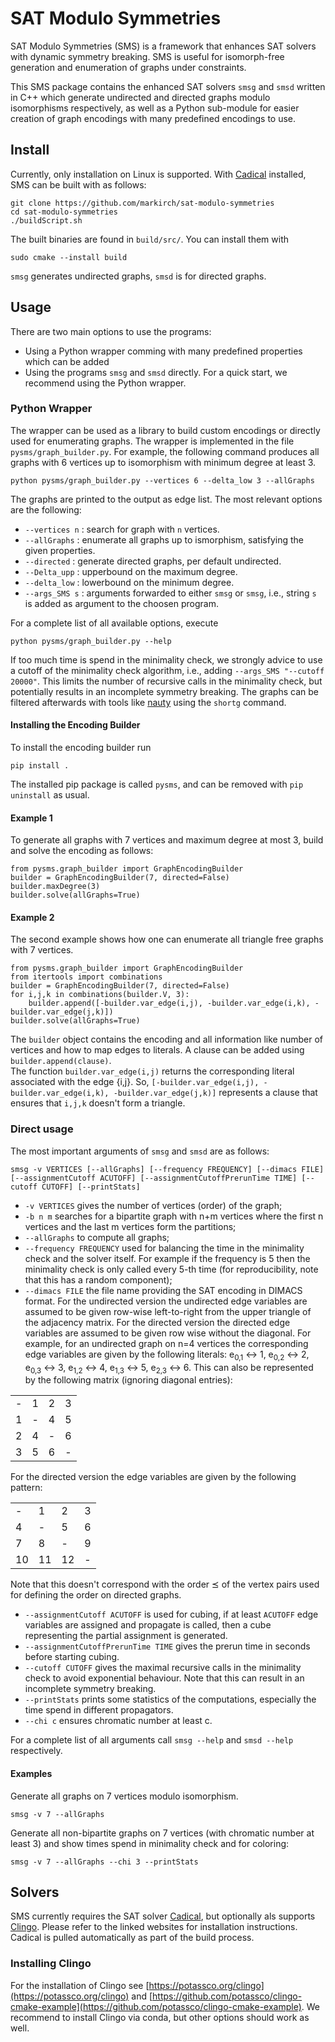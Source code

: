 # SAT Modulo Symmetries

SAT Modulo Symmetries (SMS) is a framework that enhances SAT solvers with dynamic symmetry breaking. SMS is useful for isomorph-free generation and enumeration of graphs under constraints.

This SMS package contains the enhanced SAT solvers `smsg` and `smsd` written in C++ which generate undirected and directed graphs modulo isomorphisms respectively, as well as a Python sub-module for easier creation of graph encodings with many predefined encodings to use.



## Install

Currently, only installation on Linux is supported.
With [Cadical](https://github.com/arminbiere/cadical) installed, SMS can be built with as follows: <!---CMake in the usual way, by executing the following commands: -->

```
git clone https://github.com/markirch/sat-modulo-symmetries
cd sat-modulo-symmetries
./buildScript.sh
```

<!--- Note that you can parallelize the build process, the precise way depends on your backend build system (for example with GNU Make do `cmake --build build -j n` to build with n concurrent processes). -->
The built binaries are found in `build/src/`. You can install them with

```
sudo cmake --install build
```

<!--- `cmake --install build` results in a permission denied on my laptop -->

`smsg` generates undirected graphs, `smsd` is for directed graphs.


## Usage

There are two main options to use the programs:

- Using a Python wrapper comming with many predefined properties which can be added 
- Using the programs `smsg`  and `smsd` directly.
For a quick start, we recommend using the Python wrapper.

### Python Wrapper

The wrapper can be used as a library to build custom encodings or directly used for enumerating graphs.
The wrapper is implemented in the file `pysms/graph_builder.py`. 
For example, the following command produces all graphs with 6 vertices up to isomorphism with minimum degree at least 3.

```
python pysms/graph_builder.py --vertices 6 --delta_low 3 --allGraphs
``` 
The graphs are printed to the output as edge list. The most relevant options are the following:

- `--vertices n` : search for graph with `n` vertices.
- `--allGraphs` : enumerate all graphs up to ismorphism, satisfying the given properties.
- `--directed` : generate directed graphs, per default undirected.
- `--Delta_upp` : upperbound on the maximum degree.
- `--delta_low` : lowerbound on the minimum degree.
- `--args_SMS s` : arguments forwarded to either `smsg` or `smsg`, i.e., string `s` is added as argument to the choosen program.

For a complete list of all available options, execute 
```
python pysms/graph_builder.py --help
```


If too much time is spend in the minimality check, we strongly advice to use a cutoff of the minimality check algorithm, i.e., adding `--args_SMS "--cutoff 20000"`. This limits the number of recursive calls in the minimality check, but potentially results in an incomplete symmetry breaking. The graphs can be filtered afterwards with tools like  [nauty](https://pallini.di.uniroma1.it/) using the `shortg` command.


#### Installing the Encoding Builder

To install the encoding builder run 
```
pip install .
```
The installed pip package is called `pysms`, and can be removed with `pip uninstall` as usual.

#### Example 1

To generate all graphs with 7 vertices and maximum degree at most 3, build and solve the encoding as follows:

```
from pysms.graph_builder import GraphEncodingBuilder
builder = GraphEncodingBuilder(7, directed=False)
builder.maxDegree(3)
builder.solve(allGraphs=True)
```

#### Example 2

The second example shows how one can enumerate all triangle free graphs with 7 vertices.

```
from pysms.graph_builder import GraphEncodingBuilder
from itertools import combinations
builder = GraphEncodingBuilder(7, directed=False)
for i,j,k in combinations(builder.V, 3):
    builder.append([-builder.var_edge(i,j), -builder.var_edge(i,k), -builder.var_edge(j,k)])
builder.solve(allGraphs=True)
```

The `builder` object contains the encoding and all information like number of vertices and how to map edges to literals. 
A clause can be added using `builder.append(clause)`.  
The function `builder.var_edge(i,j)` returns the corresponding literal associated with the edge {i,j}.
So, `[-builder.var_edge(i,j), -builder.var_edge(i,k), -builder.var_edge(j,k)]` represents a clause that ensures that `i,j,k` doesn't form a triangle.

### Direct usage

The most important arguments of `smsg` and `smsd` are as follows:

`smsg -v VERTICES [--allGraphs] [--frequency FREQUENCY] [--dimacs FILE] [--assignmentCutoff ACUTOFF] [--assignmentCutoffPrerunTime TIME] [--cutoff CUTOFF] [--printStats]`

- `-v VERTICES` gives the number of vertices (order) of the graph;
- `-b n m` searches for a bipartite graph with n+m vertices where the first n vertices and the last m vertices form the partitions;
- `--allGraphs` to compute all graphs;
- `--frequency FREQUENCY` used for balancing the time in the minimality check and the solver itself. For example if the frequency is 5 then the minimality check is only called every 5-th time (for reproducibility, note that this has a random component);
- `--dimacs FILE` the file name providing the SAT encoding in DIMACS format. For the undirected version the undirected edge variables are assumed to be given row-wise left-to-right from the upper triangle of the adjacency matrix. For the directed version the directed edge variables are assumed to be given row wise without the diagonal. For example, for an undirected graph on n=4 vertices the corresponding edge variables are given by the following literals: e<sub>0,1</sub> &harr; 1, e<sub>0,2</sub> &harr; 2, e<sub>0,3</sub> &harr; 3, e<sub>1,2</sub> &harr; 4, e<sub>1,3</sub> &harr; 5, e<sub>2,3</sub> &harr; 6. This can also be represented by the following matrix (ignoring diagonal entries):

| | | | |
|---|---|---|---|
| - | 1 | 2 | 3 |
| 1 | - | 4 | 5 |
| 2 | 4 | - | 6 |
| 3 | 5 | 6 | - |

For the directed version the edge variables are given by the following pattern:

| | | | |
|---|---|---|---|
|  - |  1 |  2 |  3 |
|  4 |  - |  5 |  6 |
|  7 |  8 |  - |  9 |
| 10 | 11 | 12 |  - |

Note that this doesn't correspond with the order &preceq; of the vertex pairs used for defining the order on directed graphs.

- `--assignmentCutoff ACUTOFF` is used for cubing, if at least `ACUTOFF` edge variables are assigned and propagate is called, then a cube representing the partial assignment is generated.
- `--assignmentCutoffPrerunTime TIME` gives the prerun time in seconds before starting cubing.
- `--cutoff CUTOFF` gives the maximal recursive calls in the minimality check to avoid exponential behaviour. Note that this can result in an incomplete symmetry breaking.
- `--printStats` prints some statistics of the computations, especially the time spend in different propagators.
- `--chi c` ensures chromatic number at least c.

For a complete list of all arguments call `smsg --help` and `smsd --help` respectively.

#### Examples

Generate all graphs on 7 vertices modulo isomorphism.

```
smsg -v 7 --allGraphs
```

Generate all non-bipartite graphs on 7 vertices (with chromatic number at least 3) and show times spend in minimality check and for coloring:

```
smsg -v 7 --allGraphs --chi 3 --printStats
```

## Solvers

SMS currently requires the SAT solver [Cadical](https://github.com/arminbiere/cadical), but optionally als supports [Clingo](https://potassco.org/clingo). Please refer to the linked websites for installation instructions.
Cadical is pulled automatically as part of the build process.

### Installing Clingo

For the installation of Clingo see [https://potassco.org/clingo](https://potassco.org/clingo) and [https://github.com/potassco/clingo-cmake-example](https://github.com/potassco/clingo-cmake-example).
We recommend to install Clingo via conda, but other options should work as well.
